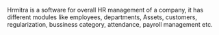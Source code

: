 Hrmitra is a software for overall HR management of a company, it has different modules like employees, departments, Assets, customers, regularization, bussiness category, attendance, payroll management etc. 
